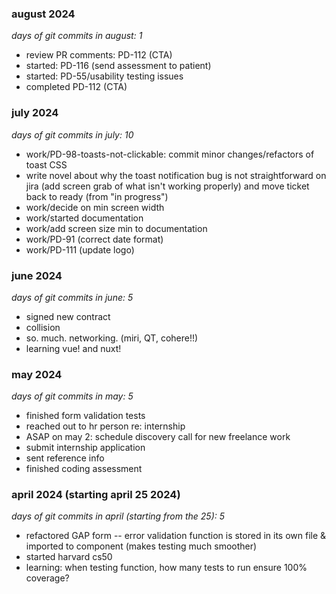 ### august 2024
*days of git commits in august: 1*
- review PR comments: PD-112 (CTA)
- started: PD-116 (send assessment to patient)
- started: PD-55/usability testing issues
- completed PD-112 (CTA)

### july 2024
*days of git commits in july: 10*
- work/PD-98-toasts-not-clickable: commit minor changes/refactors of toast CSS
- write novel about why the toast notification bug is not straightforward on jira (add screen grab of what isn't working properly) and move ticket back to ready (from "in progress")
- work/decide on min screen width
- work/started documentation
- work/add screen size min to documentation
- work/PD-91 (correct date format)
- work/PD-111 (update logo)

### june 2024
*days of git commits in june: 5*
- signed new contract
- collision
- so. much. networking. (miri, QT, cohere!!)
- learning vue! and nuxt!


### may 2024
*days of git commits in may: 5*
- finished form validation tests
- reached out to hr person re: internship
- ASAP on may 2: schedule discovery call for new freelance work
- submit internship application
- sent reference info
- finished coding assessment


### april 2024 (starting april 25 2024)
*days of git commits in april (starting from the 25): 5*
- refactored GAP form -- error validation function is stored in its own file & imported to component (makes testing much smoother)
- started harvard cs50
- learning: when testing function, how many tests to run ensure 100% coverage?